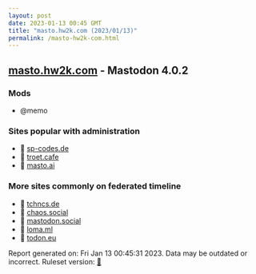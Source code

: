 ```yaml
---
layout: post
date: 2023-01-13 00:45 GMT
title: "masto.hw2k.com (2023/01/13)"
permalink: /masto-hw2k-com.html
---
```


## [masto.hw2k.com](https://masto.hw2k.com) - Mastodon 4.0.2

### Mods
 * @memo

### Sites popular with administration

* 🐘 [sp-codes.de](/sp-codes-de.html)
* 🐘 [troet.cafe](/troet-cafe.html)
* 🐘 [masto.ai](/masto-ai.html)

### More sites commonly on federated timeline

* 🐘 [tchncs.de](/tchncs-de.html)
* 🐘 [chaos.social](/chaos-social.html)
* 🐘 [mastodon.social](/mastodon-social.html)
* 🐘 [loma.ml](/loma-ml.html)
* 🐘 [todon.eu](/todon-eu.html)

Report generated on: Fri Jan 13 00:45:31 2023. Data may be outdated or incorrect.
Ruleset version: [🧁](/version-cupcake)
